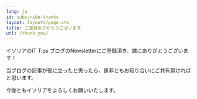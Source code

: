```yaml
---
lang: ja
id: subscribe-thanks
layout: layouts/page.vto
title: ご登録ありがとうございます
url: /thank-you/
---
```


イソリアのIT Tips ブログのNewsletterにご登録頂き、誠にありがとうございます！

当ブログの記事が役に立ったと思ったら、是非ともお知り合いにご共有頂ければと思います。

今後ともイソリアをよろしくお願いいたします。
